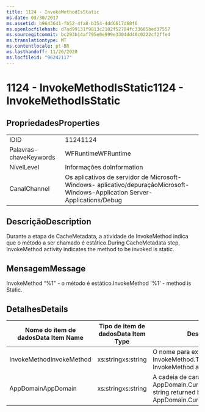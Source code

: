 ```yaml
---
title: 1124 - InvokeMethodIsStatic
ms.date: 03/30/2017
ms.assetid: b9643641-fb52-4fa8-b354-4dd6617d68f6
ms.openlocfilehash: d7ad99131f9813c2102f52784fc33605bed37557
ms.sourcegitcommit: bc293b14af795e0e999e3304dd40c0222cf2ffe4
ms.translationtype: MT
ms.contentlocale: pt-BR
ms.lasthandoff: 11/26/2020
ms.locfileid: "96242117"
---
```

# <a name="1124---invokemethodisstatic"></a><span data-ttu-id="f09a6-102">1124 - InvokeMethodIsStatic</span><span class="sxs-lookup"><span data-stu-id="f09a6-102">1124 - InvokeMethodIsStatic</span></span>

## <a name="properties"></a><span data-ttu-id="f09a6-103">Propriedades</span><span class="sxs-lookup"><span data-stu-id="f09a6-103">Properties</span></span>  
  
|||  
|-|-|  
|<span data-ttu-id="f09a6-104">ID</span><span class="sxs-lookup"><span data-stu-id="f09a6-104">ID</span></span>|<span data-ttu-id="f09a6-105">1124</span><span class="sxs-lookup"><span data-stu-id="f09a6-105">1124</span></span>|  
|<span data-ttu-id="f09a6-106">Palavras-chave</span><span class="sxs-lookup"><span data-stu-id="f09a6-106">Keywords</span></span>|<span data-ttu-id="f09a6-107">WFRuntime</span><span class="sxs-lookup"><span data-stu-id="f09a6-107">WFRuntime</span></span>|  
|<span data-ttu-id="f09a6-108">Nível</span><span class="sxs-lookup"><span data-stu-id="f09a6-108">Level</span></span>|<span data-ttu-id="f09a6-109">Informações do</span><span class="sxs-lookup"><span data-stu-id="f09a6-109">Information</span></span>|  
|<span data-ttu-id="f09a6-110">Canal</span><span class="sxs-lookup"><span data-stu-id="f09a6-110">Channel</span></span>|<span data-ttu-id="f09a6-111">Os aplicativos de servidor de Microsoft-Windows- aplicativo/depuração</span><span class="sxs-lookup"><span data-stu-id="f09a6-111">Microsoft-Windows-Application Server-Applications/Debug</span></span>|  
  
## <a name="description"></a><span data-ttu-id="f09a6-112">Descrição</span><span class="sxs-lookup"><span data-stu-id="f09a6-112">Description</span></span>  

 <span data-ttu-id="f09a6-113">Durante a etapa de CacheMetadata, a atividade de InvokeMethod indica que o método a ser chamado é estático.</span><span class="sxs-lookup"><span data-stu-id="f09a6-113">During CacheMetadata step, InvokeMethod activity indicates the method to be invoked is static.</span></span>  
  
## <a name="message"></a><span data-ttu-id="f09a6-114">Mensagem</span><span class="sxs-lookup"><span data-stu-id="f09a6-114">Message</span></span>  

 <span data-ttu-id="f09a6-115">InvokeMethod “%1" - o método é estático.</span><span class="sxs-lookup"><span data-stu-id="f09a6-115">InvokeMethod '%1' - method is Static.</span></span>  
  
## <a name="details"></a><span data-ttu-id="f09a6-116">Detalhes</span><span class="sxs-lookup"><span data-stu-id="f09a6-116">Details</span></span>  
  
|<span data-ttu-id="f09a6-117">Nome do item de dados</span><span class="sxs-lookup"><span data-stu-id="f09a6-117">Data Item Name</span></span>|<span data-ttu-id="f09a6-118">Tipo de item de dados</span><span class="sxs-lookup"><span data-stu-id="f09a6-118">Data Item Type</span></span>|<span data-ttu-id="f09a6-119">Descrição</span><span class="sxs-lookup"><span data-stu-id="f09a6-119">Description</span></span>|  
|--------------------|--------------------|-----------------|  
|<span data-ttu-id="f09a6-120">InvokeMethod</span><span class="sxs-lookup"><span data-stu-id="f09a6-120">InvokeMethod</span></span>|<span data-ttu-id="f09a6-121">xs:string</span><span class="sxs-lookup"><span data-stu-id="f09a6-121">xs:string</span></span>|<span data-ttu-id="f09a6-122">O nome para exibição de atividade de InvokeMethod.</span><span class="sxs-lookup"><span data-stu-id="f09a6-122">The display name of the InvokeMethod activity.</span></span>|  
|<span data-ttu-id="f09a6-123">AppDomain</span><span class="sxs-lookup"><span data-stu-id="f09a6-123">AppDomain</span></span>|<span data-ttu-id="f09a6-124">xs:string</span><span class="sxs-lookup"><span data-stu-id="f09a6-124">xs:string</span></span>|<span data-ttu-id="f09a6-125">A cadeia de caracteres retornada por AppDomain.CurrentDomain.FriendlyName.</span><span class="sxs-lookup"><span data-stu-id="f09a6-125">The string returned by AppDomain.CurrentDomain.FriendlyName.</span></span>|
